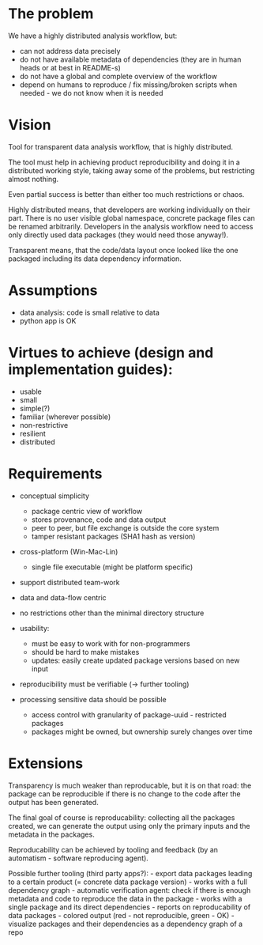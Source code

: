 # The problem

We have a highly distributed analysis workflow, but:
 - can not address data precisely
 - do not have available metadata of dependencies (they are in human heads or at best in README-s)
 - do not have a global and complete overview of the workflow
 - depend on humans to reproduce / fix missing/broken scripts when needed - we do not know when it is needed


# Vision

Tool for transparent data analysis workflow, that is highly distributed.

The tool must help in achieving product reproducibility and doing it in a distributed working style, taking away some of the problems, but restricting almost nothing.

Even partial success is better than either too much restrictions or chaos.

Highly distributed means, that developers are working individually on their part.
There is no user visible global namespace, concrete package files can be renamed arbitrarily.
Developers in the analysis workflow need to access only directly used data packages (they would need those anyway!).

Transparent means, that the code/data layout once looked like the one packaged including its data dependency information.


# Assumptions

- data analysis: code is small relative to data
- python app is OK


# Virtues to achieve (design and implementation guides):

- usable
- small
- simple(?)
- familiar (wherever possible)
- non-restrictive
- resilient
- distributed


# Requirements

- conceptual simplicity
    - package centric view of workflow
    - stores provenance, code and data output
    - peer to peer, but file exchange is outside the core system
    - tamper resistant packages (SHA1 hash as version)
- cross-platform (Win-Mac-Lin)
    - single file executable (might be platform specific)
- support distributed team-work
- data and data-flow centric
- no restrictions other than the minimal directory structure

- usability:
    - must be easy to work with for non-programmers
    - should be hard to make mistakes
    - updates: easily create updated package versions based on new input
- reproducibility must be verifiable (-> further tooling)
- processing sensitive data should be possible
    - access control with granularity of package-uuid - restricted packages
    - packages might be owned, but ownership surely changes over time


# Extensions

Transparency is much weaker than reproducable, but it is on that road: the package can be reproducible if there is no change to the code after the output has been generated.

The final goal of course is reproducability: collecting all the packages created, we can generate the output using only the primary inputs and the metadata in the packages.

Reproducability can be achieved by tooling and feedback (by an automatism - software reproducing agent).

Possible further tooling (third party apps?):
    - export data packages leading to a certain product (= concrete data package version)
        - works with a full dependency graph
    - automatic verification agent: check if there is enough metadata and code to reproduce the data in the package
        - works with a single package and its direct dependencies
        - reports on reproducability of data packages
        - colored output (red - not reproducible, green - OK)
    - visualize packages and their dependencies as a dependency graph of a repo
